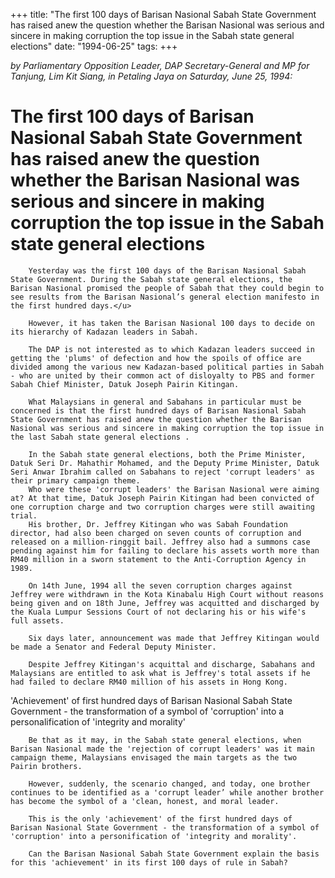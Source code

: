 +++ 
title: "The first 100 days of Barisan Nasional Sabah State Government has raised anew the question whether the Barisan Nasional was serious and sincere in making corruption the top issue in the Sabah state general elections"
date: "1994-06-25"
tags:
+++

_by Parliamentary Opposition Leader, DAP Secretary-General and MP for Tanjung, Lim Kit Siang, in Petaling Jaya on Saturday, June 25, 1994:_

# The first 100 days of Barisan Nasional Sabah State Government has raised anew the question whether the Barisan Nasional was serious and sincere in making corruption the top issue in the Sabah state general elections

		Yesterday was the first 100 days of the Barisan Nasional Sabah State Government. During the Sabah state general elections, the Barisan Nasional promised the people of Sabah that they could begin to see results from the Barisan Nasional’s general election manifesto in the first hundred days.</u>

		However, it has taken the Barisan Nasional 100 days to decide on its hierarchy of Kadazan leaders in Sabah.

		The DAP is not interested as to which Kadazan leaders succeed in getting the 'plums' of defection and how the spoils of office are divided among the various new Kadazan-based political parties in Sabah - who are united by their common act of disloyalty to PBS and former Sabah Chief Minister, Datuk Joseph Pairin Kitingan.

		What Malaysians in general and Sabahans in particular must be concerned is that the first hundred days of Barisan Nasional Sabah State Government has raised anew the question whether the Barisan Nasional was serious and sincere in making corruption the top issue in the last Sabah state general elections .

		In the Sabah state general elections, both the Prime Minister, Datuk Seri Dr. Mahathir Mohamed, and the Deputy Prime Minister, Datuk Seri Anwar Ibrahim called on Sabahans to reject 'corrupt leaders' as their primary campaign theme.
		Who were these 'corrupt leaders' the Barisan Nasional were aiming at? At that time, Datuk Joseph Pairin Kitingan had been convicted of one corruption charge and two corruption charges were still awaiting trial.
		His brother, Dr. Jeffrey Kitingan who was Sabah Foundation director, had also been charged on seven counts of corruption and released on a million-ringgit bail. Jeffrey also had a summons case pending against him for failing to declare his assets worth more than RM40 million in a sworn statement to the Anti-Corruption Agency in 1989.

		On 14th June, 1994 all the seven corruption charges against Jeffrey were withdrawn in the Kota Kinabalu High Court without reasons being given and on 18th June, Jeffrey was acquitted and discharged by the Kuala Lumpur Sessions Court of not declaring his or his wife's full assets.

		Six days later, announcement was made that Jeffrey Kitingan would be made a Senator and Federal Deputy Minister.

		Despite Jeffrey Kitingan's acquittal and discharge, Sabahans and Malaysians are entitled to ask what is Jeffrey's total assets if he had failed to declare RM40 million of his assets in Hong Kong.
'Achievement' of first hundred days of Barisan Nasional Sabah State Government - the transformation of a symbol of 'corruption' into a personalification of 'integrity and morality'

		Be that as it may, in the Sabah state general elections, when Barisan Nasional made the 'rejection of corrupt leaders' was it main campaign theme, Malaysians envisaged the main targets as the two Pairin brothers.

		However, suddenly, the scenario changed, and today, one brother continues to be identified as a 'corrupt leader’ while another brother has become the symbol of a 'clean, honest, and moral leader.

		This is the only 'achievement' of the first hundred days of Barisan Nasional State Government - the transformation of a symbol of 'corruption' into a personification of 'integrity and morality'.

		Can the Barisan Nasional Sabah State Government explain the basis for this 'achievement' in its first 100 days of rule in Sabah?
 
